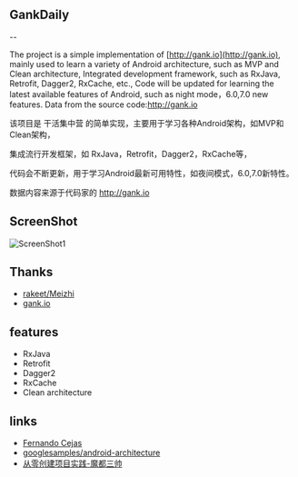 ## GankDaily
--

The project is a simple implementation of [http://gank.io](http://gank.io), mainly used to learn a variety of Android architecture, such as MVP and Clean architecture,
Integrated development framework, such as RxJava, Retrofit, Dagger2, RxCache, etc.,
Code will be updated for learning the latest available features of Android, such as night mode，6.0,7.0 new features.
Data from the source code:http://gank.io

该项目是 干活集中营 的简单实现，主要用于学习各种Android架构，如MVP和Clean架构，

集成流行开发框架，如 RxJava，Retrofit，Dagger2，RxCache等，

代码会不断更新，用于学习Android最新可用特性，如夜间模式，6.0,7.0新特性。

数据内容来源于代码家的 http://gank.io

## ScreenShot

![ScreenShot1](art/ScreenShot.gif)


## Thanks

- [rakeet/Meizhi](https://github.com/drakeet/Meizhi)
- [gank.io](http://gank.io)

## features

- RxJava
- Retrofit
- Dagger2
- RxCache
- Clean architecture


## links

- [Fernando Cejas](https://fernandocejas.com/)
- [googlesamples/android-architecture](https://github.com/googlesamples/android-architecture)
- [从零创建项目实践-魔都三帅](http://blog.csdn.net/marktheone/article/details/52047141)


